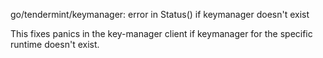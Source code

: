 go/tendermint/keymanager: error in Status() if keymanager doesn't exist

This fixes panics in the key-manager client if keymanager for the specific
runtime doesn't exist.
